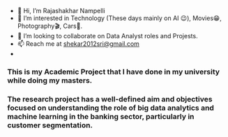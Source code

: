 - 👋 Hi, I’m Rajashakhar Nampelli 
- 👀 I’m interested in Technology (These days mainly on AI 😉), Movies😁, Photography🎬, Cars🚕.
- 💞️ I’m looking to collaborate on Data Analyst roles and Projests.
- 📫 Reach me at shekar2012sri@gmail.com
- 
### This is my Academic Project that I have done in my university while doing my masters.
### The research project has a well-defined aim and objectives focused on understanding the role of big data analytics and machine learning in the banking sector, particularly in customer segmentation.
<!---
shekar2012sri/shekar2012sri is a ✨ special ✨ repository because its `README.md` (this file) appears on your GitHub profile.
You can click the Preview link to take a look at your changes.
--->
